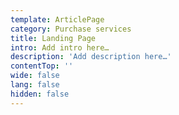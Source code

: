 ```yaml
---
template: ArticlePage
category: Purchase services
title: Landing Page
intro: Add intro here…
description: 'Add description here…'
contentTop: ''
wide: false
lang: false
hidden: false
---
```

